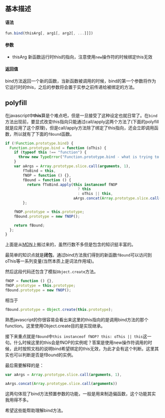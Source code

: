 ## 基本描述

#### 语法

```javascript
fun.bind(thisArg[, arg1[, arg2[, ...]]])
```

#### 参数

* thisArg 新函数运行时this的指向，注意使用```new```操作符的时候绑定this无效

#### 返回值

bind方法返回一个新的函数，当新函数被调用的时候，bind的第一个参数将作为它运行时的this，之后的参数将会置于实参之前传递给被绑定的方法。

## polyfill

在javascript中**this**算是个难点吧，但是一旦接受了这种设定也就日常了。在```bind```方法出现前，要显式改变this指向只能通过call/apply这两个方法了(下面的polyfill就是应用了这个原理)，但是call/apply方法除了绑定了this指向，还会立即调用函数，所以就有了下面的```fBound```函数。


```javascript
if (!Function.prototype.bind) {
  Function.prototype.bind = function (oThis) {
    if (typeof this !== "function") {
      throw new TypeError("Function.prototype.bind - what is trying to be bound is not callable");
    }
    var aArgs = Array.prototype.slice.call(arguments, 1), 
        fToBind = this, 
        fNOP = function () {},
        fBound = function () {
          return fToBind.apply(this instanceof fNOP
                                 ? this
                                 : oThis || this,
                               aArgs.concat(Array.prototype.slice.call(arguments)));
        };

    fNOP.prototype = this.prototype;
    fBound.prototype = new fNOP();

    return fBound;
  };
}
```

上面是从[MDN](https://developer.mozilla.org/zh-CN/docs/Web/JavaScript/Reference/Global_Objects/Function/bind)上搬过来的，虽然行数不多但是包含的知识挺丰富的。

最简单的知识点就是**闭包**，通过bind方法我们得到的新函数```fBound```可以访问到oThis等一系列变量(当然本质上是词法作用域)。

然后这段代码还包含了模拟```Object.create```方法。

```javascript
fNOP = function () {},
fNOP.prototype = this.prototype;
fBound.prototype = new fNOP();
```

相当于

```javascript
fBound.prototype = Object.create(this.prototype);
```

熟悉javascript的你很容易会看出来这里的this指向的是调用bind方法的那个function。这里使用Object.create目的是实现继承。

接下来重点就是```fBound```中```this instanceof fNOP? this: oThis || this```这一句。什么时候这里的this会是fNOP的实例呢？答案是使用new操作符调用的时候，此时按照文档的说明bind希望绑定的this无效，为此才会有这个判断。这里其实也可以判断是否是fBound的实例。

最后需要解释的是：

```javascript
var aArgs = Array.prototype.slice.call(arguments, 1), 

```

```javascript
aArgs.concat(Array.prototype.slice.call(arguments))
```

这两句体现了bind方法预置参数的功能，一般是用来制造偏函数，这个功能其实我用得不多。


希望这些能帮助理解bind方法。